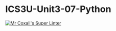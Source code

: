 # ICS3U-Unit3-07-Python

[![Mr Coxall's Super Linter](https://github.com/venika-sem/ICS3U-Unit3-07-Python/workflows/Mr%20Coxall's%20Super%20Linter/badge.svg)](https://github.com/venika-sem/ICS3U-Unit3-07-Python/actions/)
